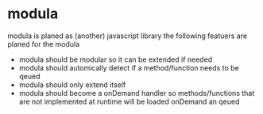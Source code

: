 # modula
modula is planed as (another) javascript library
the following featuers are planed for the modula
- modula should be modular so it can be extended if needed
- modula should automically detect if a method/function needs to be qeued
- modula should only extend itself
- modula should become a onDemand handler so methods/functions that are not implemented at runtime will be loaded onDemand an qeued 
